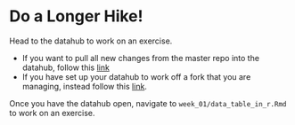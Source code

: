 # Do a Longer Hike! 

Head to the datahub to work on an exercise. 

- If you want to pull all new changes from the master repo into the datahub, follow this [link](http://r.datahub.berkeley.edu/hub/user-redirect/git-pull?repo=https://github.com/UCB-MIDS/w241&branch=master&urlpath=rstudio)
- If you have set up your datahub to work off a fork that you are managing, instead follow this [link](https://r.datahub.berkeley.edu/). 

Once you have the datahub open, navigate to `week_01/data_table_in_r.Rmd` to work on an exercise.
